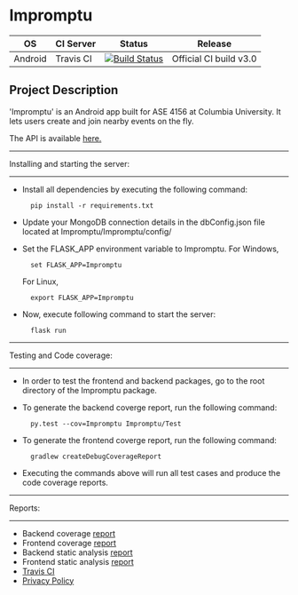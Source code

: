 # Impromptu

| OS        | CI Server   | Status | Release     |
| --------- | -------     | ------ | ----------- |
| Android   | Travis CI   | [![Build Status](https://travis-ci.org/tfmunat/Impromptu.svg?branch=master)](https://travis-ci.org/tfmunat/Impromptu) | Official CI build v3.0 |

## Project Description

'Impromptu' is an Android app built for ASE 4156 at Columbia University. It lets users create and join nearby events on the fly.

The API is available [here.](https://app.swaggerhub.com/apis/impromptu/impromptu_server/1.0.0)

************************************
Installing and starting the server:
************************************
- Install all dependencies by executing the following command:

        pip install -r requirements.txt
        
- Update your MongoDB connection details in the dbConfig.json file located at Impromptu/Impromptu/config/
- Set the FLASK_APP environment variable to Impromptu. 
  For Windows,
  
        set FLASK_APP=Impromptu
  
  For Linux,
  
        export FLASK_APP=Impromptu

- Now, execute following command to start the server:

        flask run

***************************
Testing and Code coverage:
***************************
- In order to test the frontend and backend packages, go to the root directory of the Impromptu package.
- To generate the backend coverge report, run the following command:

        py.test --cov=Impromptu Impromptu/Test
        
- To generate the frontend coverge report, run the following command:

        gradlew createDebugCoverageReport
        
- Executing the commands above will run all test cases and produce the code coverage reports.

*********
Reports:
*********
- Backend coverage [report](https://github.com/tfmunat/Impromptu/blob/master/Impromptu/Coverage%20Results.txt "Backend coverage report")
- Frontend coverage [report](https://github.com/tfmunat/Impromptu/blob/master/Impromptu/frontend_coverage.html "Frontend coverage report")
- Backend static analysis [report](https://github.com/tfmunat/Impromptu/tree/master/Impromptu/StaticAnalysis "Backend static analysis report")
- Frontend static analysis [report](https://github.com/tfmunat/Impromptu/tree/master/StaticAnalysisFrontEnd "Frontend static analysis report")
- [Travis CI](https://www.travis-ci.org/tfmunat/Impromptu "Travis CI")
- [Privacy Policy](https://github.com/tfmunat/Impromptu/blob/master/Privacy%20Policy.pdf)
